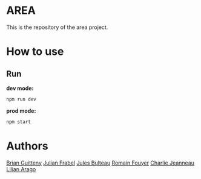 # AREA

This is the repository of the area project.

# How to use

## Run

**dev mode:**

```bash
npm run dev
```

**prod mode:**

```bash
npm start
```

# Authors

[Brian Guitteny](https://github.com/briangtn)
[Julian Frabel](https://github.com/Eldriann)
[Jules Bulteau](https://github.com/JBulteau)
[Romain Fouyer](https://github.com/romanosaurus)
[Charlie Jeanneau](https://github.com/JeSuisCharlie1)
[Lilian Arago](https://github.com/NahisWayard)
